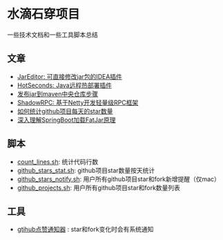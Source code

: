 # 水滴石穿项目
一些技术文档和一些工具脚本总结

## 文章
- [JarEditor: 可直接修改jar包的IDEA插件](./JarEditor介绍.md)
- [HotSeconds: Java远程热部署插件](./Java远程热部署插件HotSeconds.md)
- [发布jar到maven中央仓库步骤](./发布jar到maven中央仓库步骤.md)
- [ShadowRPC: 基于Netty开发轻量级RPC框架](./基于Netty开发轻量级RPC框架.md)
- [如何统计github项目每天的star数量](./如何统计github项目每天的star数量.md)
- [深入理解SpringBoot加载FatJar原理](./深入理解SpringBoot加载FatJar原理.md)

## 脚本

- [count_lines.sh](./shes/count_lines.sh): 统计代码行数
- [github_stars_stat.sh](./shes/github_stars_stat.sh): github项目star数量按天统计
- [github_stars_notify.sh](./shes/github_stars_notify.sh): 用户所有github项目star和fork新增提醒（仅mac）
- [github_projects.sh](./shes/github_projects.sh): 用户所有github项目star和fork数量列表

## 工具
- [gtihub点赞通知器](https://github.com/Liubsyy/github_star_notifier/releases/tag/star_notify_v1) : star和fork变化时会有系统通知
